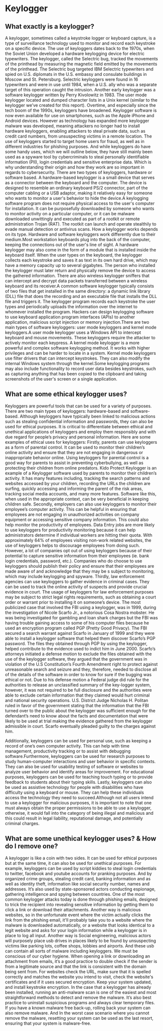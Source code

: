 # Keylogger

## What exactly is a keylogger?
A keylogger, sometimes called a keystroke logger or keyboard capture, is a type of surveillance technology used to monitor and record each keystroke on a specific device. The use of keyloggers dates back to the 1970s, when the Soviet Union developed a hardware keylogging device for electric typewriters. The keylogger, called the Selectric bug, tracked the movements of the printhead by measuring the magnetic field emitted by the movements of the printhead. The Selectric bug targeted IBM Selectric typewriters and spied on U.S. diplomats in the U.S. embassy and consulate buildings in Moscow and St. Petersburg. Selectric keyloggers were found in 16 typewriters and were in use until 1984, when a U.S. ally who was a separate target of this operation caught the intrusion. Another early keylogger was a software keylogger written by Perry Kivolowitz in 1983. The user mode keylogger located and dumped character lists in a Unix kernel (similar to the keylogger we’ve created for this report). Overtime, and especially since the tech boom of the 1990s, keyloggers have broadened. Keylogger software is now even available for use on smartphones, such as the Apple iPhone and Android devices. However as technology has expanded more keylogger malware was developed, meaning attackers no longer had to install hardware keyloggers, enabling attackers to steal private data, such as credit card numbers, from unsuspecting victims in a remote location. The use of keyloggers started to target home users for fraud, as well as in different industries for phishing purposes. And while keyloggers do have some handy uses, which we will outline below, they have still mainly been used as a spyware tool by cybercriminals to steal personally identifiable information (PII), login credentials and sensitive enterprise data. Which is why understanding their origin and how they work are so important in regards to cybersecurity.
There are two types of keyloggers, hardware or software based. A hardware-based keylogger is a small device that serves as a connector between the keyboard and the computer. The device is designed to resemble an ordinary keyboard PS/2 connector, part of the computer cabling or a USB adaptor, making it relatively easy for someone who wants to monitor a user's behavior to hide the device.A keylogging software program does not require physical access to the user's computer for installation. It can be purposefully downloaded by someone who wants to monitor activity on a particular computer, or it can be malware downloaded unwittingly and executed as part of a rootkit or remote administration Trojan (RAT). The rootkit can launch and operate stealthily to evade manual detection or antivirus scans.
How a keylogger works depends on its type. Hardware and software keyloggers work differently due to their medium.Most workstation keyboards plug into the back of the computer, keeping the connections out of the user's line of sight. A hardware keylogger may also come in the form of a module that is installed inside the keyboard itself. When the user types on the keyboard, the keylogger collects each keystroke and saves it as text in its own hard drive, which may have a memory capacity up to several gigabytes. The person who installed the keylogger must later return and physically remove the device to access the gathered information. There are also wireless keylogger sniffers that can intercept and decrypt data packets transferred between a wireless keyboard and its receiver.A common software keylogger typically consists of two files that get installed in the same directory: a dynamic link library (DLL) file that does the recording and an executable file that installs the DLL file and triggers it. The keylogger program records each keystroke the user types and periodically uploads the information over the internet to whomever installed the program. Hackers can design keylogging software to use keyboard application program interfaces (APIs) to another application, malicious script injection or memory injection.There are two main types of software keyloggers: user mode keyloggers and kernel mode keyloggers.A user mode keylogger uses a Windows API to intercept keyboard and mouse movements. These keyloggers require the attacker to actively monitor each keypress. A kernel mode keylogger is a more powerful and complex software keylogging method. It works with higher privileges and can be harder to locate in a system. Kernel mode keyloggers use filter drivers that can intercept keystrokes. They can also modify the internal Windows system through the kernel.Some keylogging programs may also include functionality to record user data besides keystrokes, such as capturing anything that has been copied to the clipboard and taking screenshots of the user's screen or a single application.

## What are some ethical keylogger uses?
Keyloggers are powerful tools that can be used for a variety of purposes. There are two main types of keyloggers: hardware-based and software-based. Although keyloggers have typically been linked to malicious actions such as stealing confidential information and passwords, they can also be used for ethical purposes. It is critical to differentiate between ethical and unethical applications of keyloggers and employ them responsibly and with due regard for people’s privacy and personal information. Here are some examples of ethical uses for keyloggers:
Firstly, parents can use keyloggers as a form of parental control. It can be used to monitor their children’s online activity and ensure that they are not engaging in dangerous or inappropriate behavior online. Using keyloggers for parental control is a good way for parents to assist in preventing cyberbullying, as well as protecting their children from online predators. Kido Protect Keylogger is an example of a Keylogger software used by parents to monitor their children’s activity. It has many features including, tracking the search patterns and websites accessed by your children, recording the URLs the children are surfing, quickly accessing and informing the parent of the risk areas, tracking social media accounts, and many more features. Software like this, when used in the appropriate context, can be very beneficial in keeping children safe.
Secondly, employers can also use keyloggers to monitor their employee’s computer activity. This can be helpful in ensuring that employees are not engaging in unauthorized activities on company equipment or accessing sensitive company information. This could also help monitor the productivity of employees. Data Entry jobs are more likely to use keyloggers for productivity monitoring because it can help administrators determine if individual workers are hitting their quota. With approximately 64% of employees visiting non-work related websites, the use of keyloggers helps to discourage employees from doing such. However, a lot of companies opt out of using keyloggers because of their potential to capture sensitive information from their employees (ie. bank login credentials, password, etc.). Companies who do choose to use keyloggers should publish their policy and ensure that their employees are made aware of and acknowledge that they may be s subject to monitoring, which may include keylogging and spyware.
Thirdly, law enforcement agencies can use keyloggers to gather evidence in criminal cases. They can be used to track the online activity of suspects and provide crucial evidence in court. The usage of keyloggers for law enforcement purposes may be subject to strict legal rights requirements, such as obtaining a court order or warrant prior to installing it on someone’s device. The most publicized case that involved the FBI using a keylogger, was in 1999, during the investigation of Nicole Scarfo Jr., a notorious Cosa Nostra mobster. He was being investigated for gambling and loan shark charges but the FBI was having trouble gaining access to some of his computer files because he used an encryption program called PGP (Pretty Good Privacy). The FBI secured a search warrant against Scarfo in January of 1999 and they were able to install a keylogger software that helped them discover Scarfo’s PGP password. The files they obtained through PGP by using the keylogger, helped contribute to the evidence used to indict him in June 2000. Scarfo’s attorneys initiated a defense motion to exclude the files obtained with the use of the keylogger software, they argued that the government was in violation of the U.S Constitution’s Fourth Amendment right to protect against unreasonable search and seizure and they, therefore, needed to disclose all of the details of the software in order to know for sure if the bugging was ethical or not. Due to his defense motion a Federal judge did rule for the authorities to release an unclassified summary of the key-logger system, however, it was not required to be full disclosure and the authorities were able to exclude certain information that they claimed would hurt criminal and national security operations. U.S. District Judge Nicholas H. Politan ruled in favor of the government stating that the information that the FBI turned over to the public about the keylogger was sufficient enough for the defendant’s need to know about the facts and documentation that were likely to be used at trial making the evidence gathered from the keylogger admissible in court. Scarfo eventually pleaded guilty to the charges against him.

Additionally, keyloggers can be used for personal use, such as keeping a record of one’s own computer activity. This can help with time management, productivity tracking or to assist with debugging software.Furthermore, keyloggers can be used for research purposes to study human-computer interactions and user behavior in specific contexts. They can also be used for usability testing of software or websites to analyze user behavior and identify areas for improvement. For educational purposes, keyloggers can be used for teaching touch typing or to provide feedback to students about their typing skills.
Lastly, keyloggers can also be used as assistive technology for people with disabilities who have difficulty using a keyboard or mouse. They can help these individuals access the technology they need to succeed.Although not all users intend to use a keylogger for malicious purposes, it is important to note that one must always obtain the proper permissions to be able to use a keylogger, otherwise, it would fall into the category of being illegal and malicious and this could result in legal liability, reputational damage, and potentially criminal charges.

## What are some unethical keylogger uses? & How do I remove one?
A keylogger is like a coin with two sides. It can be used for ethical purposes but at the same time, it can also be used for unethical purposes. For example, keyloggers can be used by script kiddies to steal login credentials to twitter, facebook and youtube accounts for pranking purposes. And by organized crime groups, stealing credit card, banking information and as well as identity theft, information like social security number, names and addresses. It’s also used by state-sponsored actors conducting espionage, gathering intelligence and spying between countries.
One of the most common keylogger attacks today is done through phishing emails, designed to trick the recipient into revealing sensitive information by getting them to click a link or download their attachments. Another way is malicious websites, so in the unfortunate event where the victim actually clicks the link from the phishing email, it'll probably take you to a website where the malware is downloaded automatically, or a website that looks identical to a legit website and asks for your login information while a keylogger is in place to log all input. Another way is Social engineering, malicious actors will purposely place usb drives in places likely to be found by unsuspecting victims like parking lots, coffee shops, lobbies and airports. And these usb can contain all sorts of malware including keyloggers.
We must be conscious of our cyber hygiene. When opening a link or downloading an attachment from emails, it’s a good practice to double check if the sender is from a legitimate source and that the link is consistent with the domain being sent from. For websites check the URL, make sure that it is spelled correctly and matches the website you intend to visit, check the website's certificates and if it uses secured encryption. Keep your system updated, and install keystroke encryption.
In the case that a keylogger has already been installed, running an anti-malware scan is one of the easiest and most straightforward methods to detect and remove the malware.
It’s also best practice to uninstall suspicious programs and always clear temporary files.
If you have a known malware free back-up, rolling back your system can also remove malware. And In the worst case scenario where you cannot remove the malware, resetting your system can be used as the last resort, ensuring that your system is malware-free.

